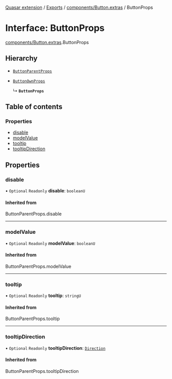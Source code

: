 [Quasar extension](../index.md) / [Exports](../modules.md) / [components/Button.extras](../modules/components_Button_extras.md) / ButtonProps

# Interface: ButtonProps

[components/Button.extras](../modules/components_Button_extras.md).ButtonProps

## Hierarchy

- [`ButtonParentProps`](../modules/components_Button_extras.md#buttonparentprops)

- [`ButtonOwnProps`](components_Button_extras.ButtonOwnProps.md)

  ↳ **`ButtonProps`**

## Table of contents

### Properties

- [disable](components_Button_extras.ButtonProps.md#disable)
- [modelValue](components_Button_extras.ButtonProps.md#modelvalue)
- [tooltip](components_Button_extras.ButtonProps.md#tooltip)
- [tooltipDirection](components_Button_extras.ButtonProps.md#tooltipdirection)

## Properties

### disable

• `Optional` `Readonly` **disable**: `booleanU`

#### Inherited from

ButtonParentProps.disable

___

### modelValue

• `Optional` `Readonly` **modelValue**: `booleanU`

#### Inherited from

ButtonParentProps.modelValue

___

### tooltip

• `Optional` `Readonly` **tooltip**: `stringU`

#### Inherited from

ButtonParentProps.tooltip

___

### tooltipDirection

• `Optional` `Readonly` **tooltipDirection**: [`Direction`](../modules/components_Tooltip_extras.md#direction)

#### Inherited from

ButtonParentProps.tooltipDirection
